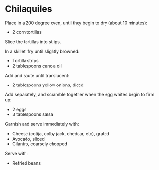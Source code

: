 Chilaquiles
===========

Place in a 200 degree oven, until they begin to dry (about 10 minutes):

- 2 corn tortillas

Slice the tortillas into strips.

In a skillet, fry until slightly browned:

- Tortilla strips
- 2 tablespoons canola oil

Add and saute until translucent:

- 2 tablespoons yellow onions, diced

Add separately, and scramble together when the egg whites begin to firm up:

- 2 eggs
- 3 tablespoons salsa

Garnish and serve immediately with:

- Cheese (cotija, colby jack, cheddar, etc), grated
- Avocado, sliced
- Cilantro, coarsely chopped

Serve with:

- Refried beans
